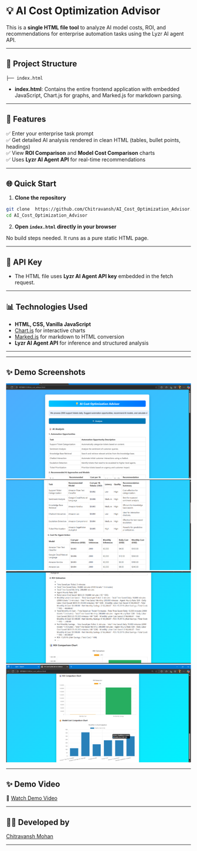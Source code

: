 # 💡 AI Cost Optimization Advisor

This is a **single HTML file tool** to analyze AI model costs, ROI, and recommendations for enterprise automation tasks using the Lyzr AI agent API.

---

## 📂 Project Structure

```
├── index.html
```

* **index.html**: Contains the entire frontend application with embedded JavaScript, Chart.js for graphs, and Marked.js for markdown parsing.

---

## 🚀 Features

✅ Enter your enterprise task prompt <br>
✅ Get detailed AI analysis rendered in clean HTML (tables, bullet points, headings)<br>
✅ View **ROI Comparison** and **Model Cost Comparison** charts<br>
✅ Uses **Lyzr AI Agent API** for real-time recommendations

---

## 🌐 Quick Start

1. **Clone the repository**

```bash
git clone  https://github.com/Chitravansh/AI_Cost_Optimization_Advisor.git
cd AI_Cost_Optimization_Advisor
```

2. **Open `index.html` directly in your browser**

No build steps needed. It runs as a pure static HTML page.

---

## 🔑 API Key

* The HTML file uses  **Lyzr AI Agent API key** embedded in the fetch request.

---

## 📊 Technologies Used

* **HTML, CSS, Vanilla JavaScript**
* [Chart.js](https://www.chartjs.org/) for interactive charts
* [Marked.js](https://marked.js.org/) for markdown to HTML conversion
* **Lyzr AI Agent API** for inference and structured analysis

---

---

## ✨ Demo Screenshots

![Demo Screenshot1](./screenshots/Screenshot1.png)
![Demo Screenshot2](./screenshots/Screenshot2.png)
![Demo Screenshot3](./screenshots/Screenshot3.png)
![Demo Screenshot4](./screenshots/Screenshot4.png)


---

## ✨ Demo Video


🎥 [Watch Demo Video](https://www.youtube.com/watch?v=z23YYNqGEv8)





---

## 👨‍💻 Developed by

 [ Chitravansh Mohan](https://github.com/Chitravansh)

---


